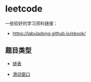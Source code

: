 # leetcode

一些较好的学习资料链接：

- https://labuladong.github.io/ebook/

##  题目类型  

- [链表](note/链表.md)

- [滑动窗口](note/滑动窗口.md)  